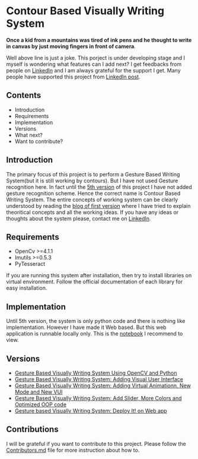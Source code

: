 # Contour Based Visually Writing System
**Once a kid from a mountains was tired of ink pens and he thought to write in canvas by just moving fingers in front of camera**. 

Well above line is just a joke. This porject is under developing stage and I myself is wondering what features can I add next? I get feedbacks from people on [LinkedIn](https://www.linkedin.com/in/qramkrishna/) and I am always grateful for the support I get. Many people have supported this project from [LinkedIn post](https://www.linkedin.com/feed/update/urn:li:activity:6699919193124548608/). 



## Contents
* Introduction
* Requirements
* Implementation
* Versions
* What next?
* Want to contribute?

## Introduction
The primary focus of this project is to perform a Gesture Based Writing System(but it is still working by contours). But I have not used Gesture recognition here. In fact until the [5th version](https://q-viper.github.io/2020/08/28/gesture-based-visually-writing-system-web-app/) of this project I have not added gesture recognition scheme. Hence the correct name is Contour Based Writing System. The entire concepts of working system can be clearly understood by reading the [blog of first version](https://q-viper.github.io/2020/08/01/gesture-based-visually-writing-system-using-opencv-and-python/) where I have tried to explain theoritical concepts and all the working ideas. If you have any ideas or thoughts about the system please, contact me on [LinkedIn](https://www.linkedin.com/in/ramkrishna-acharya-91a217183/). 

## Requirements
* OpenCv >=4.1.1
* Imutils >=0.5.3
* PyTesseract

If you are running this system after installation, then try to install libraries on virtual environment. Follow the official documentation of each library for easy installation.

## Implementation
Until 5th version, the system is only python code and there is nothing like implementation. However I have made it Web based. But this web application is runnable locally only.
This is the [notebook](https://github.com/q-viper/Contour-Based-Writing/blob/master/Contour%20Based%20Writing-%20New%20VUI%2C%20Adding%20Slider%2C%20More%20Colors%2C%20New%20Animation%20and%20Code%20Optimization.ipynb) I recommend to view.

## Versions
* [Gesture Based Visually Writing System Using OpenCV and Python](https://q-viper.github.io/2020/08/01/gesture-based-visually-writing-system-using-opencv-and-python/)
* [Gesture Based Visually Writing System: Adding Visual User Interface](https://q-viper.github.io/2020/08/10/gesture-based-visually-writing-system-make-a-visual-user-interface/)
* [Gesture Based Visually Writing System: Adding Virtual Animationn, New Mode and New VUI](https://q-viper.github.io/2020/08/14/gesture-based-visually-writing-system-adding-virtual-animation-new-mode-and-new-vui/)
* [Gesture Based Visually Writing System: Add Slider, More Colors and Optimized OOP code](https://q-viper.github.io/2020/08/20/gesture-based-visually-writing-system-add-slider-more-colors-and-optimized-code/)
* [Gesture based Visually Writing System: Deploy It! on Web app](https://q-viper.github.io/2020/08/28/gesture-based-visually-writing-system-web-app/)

## Contributions
I will be grateful if you want to contribute to this project. Please follow the [Contributors.md](https://github.com/q-viper/Contour-Based-Writing/blob/master/Contributors.md) file for more instruction about how to. 
